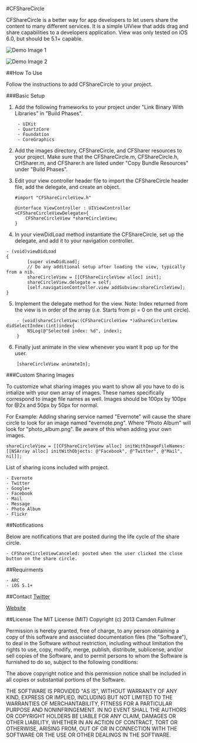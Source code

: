#CFShareCircle

CFShareCircle is a better way for app developers to let users share the content to many different services. It is a simple UIView that adds drag and share capabilities to a developers application. View was only tested on iOS 6.0, but should be 5.1+ capable.

![Demo Image 1](http://i.imgur.com/sbIax.png?1)

![Demo Image 2](http://i.imgur.com/bHGO4.png?1?8176)

##How To Use

Follow the instructions to add CFShareCircle to your project.

###Basic Setup

1. Add the following frameworks to your project under "Link Binary With Libraries" in "Build Phases".

        - UIKit
        - QuartzCore
        - Foundation
        - CoreGraphics

2. Add the images directory, CFShareCircle, and CFSharer resources to your project. Make sure that the CFShareCircle.m, CFShareCircle.h, CHSharer.m, and CFSharer.h are listed under "Copy Bundle Resources" under "Build Phases".

3. Edit your view controller header file to import the CFShareCircle header file, add the delegate, and create an object.

    ```
    #import "CFShareCircleView.h"
    
    @interface ViewController : UIViewController <CFShareCircleViewDelegate>{    
        CFShareCircleView *shareCircleView;        
    }
      ```
      
4. In your viewDidLoad method instantiate the CFShareCircle, set up the delegate, and add it to your navigation controller.
```
- (void)viewDidLoad
{
        [super viewDidLoad];
        // Do any additional setup after loading the view, typically from a nib.
        shareCircleView = [[CFShareCircleView alloc] init];
        shareCircleView.delegate = self;
        [self.navigationController.view addSubview:shareCircleView];
}
```

5. Implement the delegate method for the view. Note: Index returned from the view is in order of the array (i.e. Starts from pi = 0 on the unit circle).
``` 
    - (void)shareCircleView:(CFShareCircleView *)aShareCircleView didSelectIndex:(int)index{
        NSLog(@"Selected index: %d", index);
    }
```

6. Finally just animate in the view whenever you want it pop up for the user.
```
    [shareCircleView animateIn];
```

###Custom Sharing Images

To customize what sharing images you want to show all you have to do is intialize with your own array of images. These names specifically correspond to image file names as well. Images should be 100px by 100px for @2x and 50px by 50px for normal.

For Example: Adding sharing service named "Evernote" will cause the share circle to look for an image named "evernote.png". Where "Photo Album" will look for "photo_album.png". Be aware of this when adding your own images.

```
shareCircleView = [[CFShareCircleView alloc] initWithImageFileNames:[[NSArray alloc] initWithObjects: @"Facebook", @"Twitter", @"Mail", nil]];
```

List of sharing icons included with project.

    - Evernote
    - Twitter
    - Google+
    - Facebook
    - Mail
    - Message
    - Photo Album
    - Flickr
    
##Notifications

Below are notifications that are posted during the life cycle of the share circle.

    - CFShareCircleViewCanceled: posted when the user clicked the close button on the share circle.
    
##Requirments

    - ARC
    - iOS 5.1+
    
##Contact
[Twitter](https://twitter.com/camdenfullmer)

[Website](https://camdenfullmer.com)
    
##License
The MIT License (MIT)
Copyright (c) 2013 Camden Fullmer

Permission is hereby granted, free of charge, to any person obtaining a copy of this software and associated documentation files (the "Software"), to deal in the Software without restriction, including without limitation the rights to use, copy, modify, merge, publish, distribute, sublicense, and/or sell copies of the Software, and to permit persons to whom the Software is furnished to do so, subject to the following conditions:

The above copyright notice and this permission notice shall be included in all copies or substantial portions of the Software.

THE SOFTWARE IS PROVIDED "AS IS", WITHOUT WARRANTY OF ANY KIND, EXPRESS OR IMPLIED, INCLUDING BUT NOT LIMITED TO THE WARRANTIES OF MERCHANTABILITY, FITNESS FOR A PARTICULAR PURPOSE AND NONINFRINGEMENT. IN NO EVENT SHALL THE AUTHORS OR COPYRIGHT HOLDERS BE LIABLE FOR ANY CLAIM, DAMAGES OR OTHER LIABILITY, WHETHER IN AN ACTION OF CONTRACT, TORT OR OTHERWISE, ARISING FROM, OUT OF OR IN CONNECTION WITH THE SOFTWARE OR THE USE OR OTHER DEALINGS IN THE SOFTWARE.
